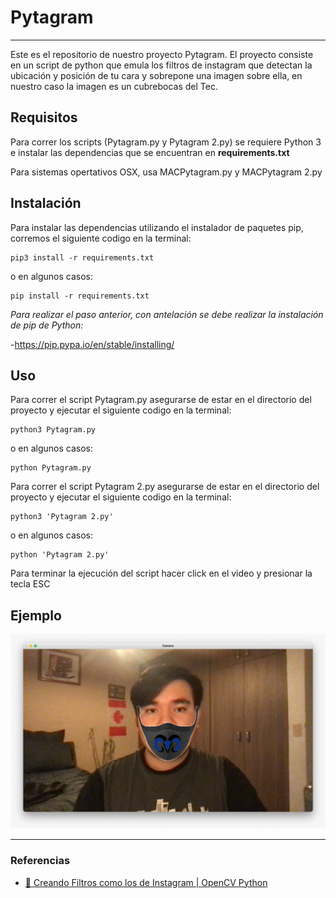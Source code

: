 # Pytagram

---

Este es el repositorio de nuestro proyecto Pytagram. El proyecto consiste en un script de python que emula los filtros de instagram que detectan la ubicación y posición de tu cara y sobrepone una imagen sobre ella, en nuestro caso la imagen es un cubrebocas del Tec.

## Requisitos 

Para correr los scripts (Pytagram.py y Pytagram 2.py) se requiere Python 3 e instalar las dependencias que se encuentran en **requirements.txt**

Para sistemas opertativos OSX, usa MACPytagram.py y MACPytagram 2.py

## Instalación

Para instalar las dependencias utilizando el instalador de paquetes pip, corremos el siguiente codigo en la terminal:

```shell
pip3 install -r requirements.txt
``` 

o en algunos casos:

```shell
pip install -r requirements.txt
```

*Para realizar el paso anterior, con antelación se debe realizar la instalación de pip de Python:*

-https://pip.pypa.io/en/stable/installing/

## Uso

Para correr el script Pytagram.py asegurarse de estar en el directorio del proyecto y ejecutar el siguiente codigo en la terminal:

```shell
python3 Pytagram.py
```
o en algunos casos:

```shell
python Pytagram.py
```

Para correr el script Pytagram 2.py asegurarse de estar en el directorio del proyecto y ejecutar el siguiente codigo en la terminal:

```shell
python3 'Pytagram 2.py'
```
o en algunos casos:

```shell
python 'Pytagram 2.py'
```

Para terminar la ejecución del script hacer click en el video y presionar la tecla ESC

## Ejemplo

![ejemplo](assets/ejemplo.jpg)

---

### Referencias

- [🤴 Creando Filtros como los de Instagram | OpenCV Python](https://github.com/GabySol/OmesTutorials2020/tree/master/19%20FILTRO_gorro_tiara_2021)
 
